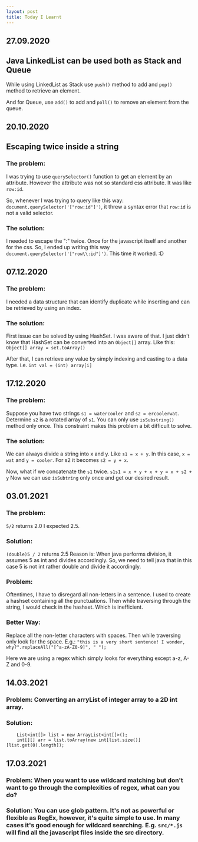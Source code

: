 ```yaml
---
layout: post
title: Today I Learnt
---
```


## 27.09.2020

## Java LinkedList can be used both as Stack and Queue

While using LinkedList as Stack use `push()` method to add and `pop()` method to retrieve an element.

And for Queue, use `add()` to add and `poll()` to remove an element from the queue.

## 20.10.2020

## Escaping twice inside a string

### The problem:

I was trying to use `querySelector()` function to get an element by an attribute. However the attribute was not so standard css attribute. It was like `row:id`.

So, whenever I was trying to query like this way: `document.querySelector('["row:id"]')`, it threw a syntax error that `row:id` is not a valid selector.

### The solution:

I needed to escape the ":" twice. Once for the javascript itself and another for the css.
So, I ended up writing this way `document.querySelector('["row\\:id"]')`. This time it worked. :D

## 07.12.2020

### The problem:

I needed a data structure that can identify duplicate while inserting and can be retrieved by using an index.

### The solution:

First issue can be solved by using HashSet. I was aware of that. I just didn't know that HashSet can be converted into an `Object[]` array. Like this:
`Object[] array = set.toArray()`

After that, I can retrieve any value by simply indexing and casting to a data type. i.e.
`int val = (int) array[i]`

## 17.12.2020

### The problem:

Suppose you have two strings `s1 = watercooler` and `s2 = ercoolerwat`. Determine `s2` is a rotated array of `s1`. You can only use `isSubstring()` method only once.
This constraint makes this problem a bit difficult to solve.

### The solution:

We can always divide a string into x and y. Like `s1 = x + y`. In this case, `x = wat` and `y = cooler`.
For s2 it becomes `s2 = y + x`.

Now, what if we concatenate the `s1` twice. `s1s1 = x + y + x + y = x + s2 + y`
Now we can use `isSubtring` only once and get our desired result.

## 03.01.2021

### The problem:

`5/2` returns 2.0
I expected 2.5.

### Solution:

`(double)5 / 2` returns 2.5
Reason is: When java performs division, it assumes 5 as int and divides accordingly. So, we need to tell java that in this case 5 is not int rather double and divide it accordingly.

### Problem:

Oftentimes, I have to disregard all non-letters in a sentence. I used to create a hashset containing all the punctuations. Then while traversing through the string, I would check in the hashset.
Which is inefficient.

### Better Way:

Replace all the non-letter characters with spaces. Then while traversing only look for the space.
E.g.: `"this is a very short sentence! I wonder, why?".replaceAll("[^a-zA-Z0-9]", " ");`

Here we are using a regex which simply looks for everything except a-z, A-Z and 0-9.

## 14.03.2021

### Problem: Converting an arryList of integer array to a 2D int array.

### Solution:

```
    List<int[]> list = new ArrayList<int[]>();
    int[][] arr = list.toArray(new int[list.size()][list.get(0).length]);
```

## 17.03.2021

### Problem: When you want to use wildcard matching but don't want to go through the complexities of regex, what can you do?

### Solution: You can use glob pattern. It's not as powerful or flexible as RegEx, however, it's quite simple to use. In many cases it's good enough for wildcard searching. E.g. `src/*.js` will find all the javascript files inside the src directory.

